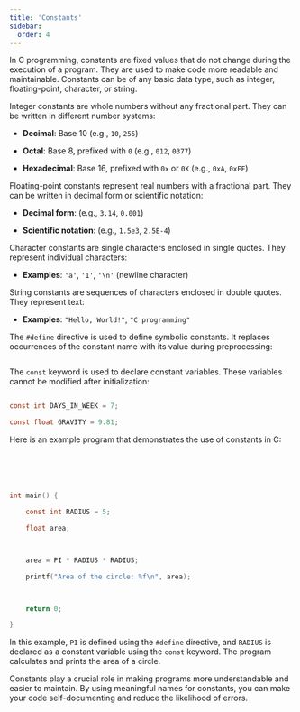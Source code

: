 ```yaml
---
title: 'Constants'
sidebar:
  order: 4
---
```


 

In C programming, constants are fixed values that do not change during the execution of a program. They are used to make code more readable and maintainable. Constants can be of any basic data type, such as integer, floating-point, character, or string.





Integer constants are whole numbers without any fractional part. They can be written in different number systems:

- **Decimal**: Base 10 (e.g., `10`, `255`)

- **Octal**: Base 8, prefixed with `0` (e.g., `012`, `0377`)

- **Hexadecimal**: Base 16, prefixed with `0x` or `0X` (e.g., `0xA`, `0xFF`)



Floating-point constants represent real numbers with a fractional part. They can be written in decimal form or scientific notation:

- **Decimal form**: (e.g., `3.14`, `0.001`)

- **Scientific notation**: (e.g., `1.5e3`, `2.5E-4`)



Character constants are single characters enclosed in single quotes. They represent individual characters:

- **Examples**: `'a'`, `'1'`, `'\n'` (newline character)



String constants are sequences of characters enclosed in double quotes. They represent text:

- **Examples**: `"Hello, World!"`, `"C programming"`





The `#define` directive is used to define symbolic constants. It replaces occurrences of the constant name with its value during preprocessing:

```c

```



The `const` keyword is used to declare constant variables. These variables cannot be modified after initialization:

```c

const int DAYS_IN_WEEK = 7;

const float GRAVITY = 9.81;

```



Here is an example program that demonstrates the use of constants in C:

```c





int main() {

    const int RADIUS = 5;

    float area;



    area = PI * RADIUS * RADIUS;

    printf("Area of the circle: %f\n", area);



    return 0;

}

```



In this example, `PI` is defined using the `#define` directive, and `RADIUS` is declared as a constant variable using the `const` keyword. The program calculates and prints the area of a circle.



Constants play a crucial role in making programs more understandable and easier to maintain. By using meaningful names for constants, you can make your code self-documenting and reduce the likelihood of errors.

